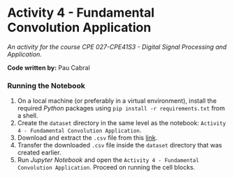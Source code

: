 # Activity 4 - Fundamental Convolution Application
*An activity for the course CPE 027-CPE41S3 - Digital Signal Processing and Application.*

**Code written by:** Pau Cabral

### Running the Notebook
1. On a local machine (or preferably in a virtual environment), install the required *Python* packages using `pip install -r requirements.txt` from a shell.
2. Create the `dataset` directory in the same level as the notebook: `Activity 4 - Fundamental Convolution Application`.
3. Download and extract the `.csv` file from this [link](https://drive.google.com/drive/folders/1NAYLvFUxtVvc7msEh_LwMyN00dX25Ti2?usp=sharing).
4. Transfer the downloaded `.csv` file inside the `dataset` directory that was created earlier.
5. Run *Jupyter Notebook* and open the `Activity 4 - Fundamental Convolution Application`. Proceed on running the cell blocks.
